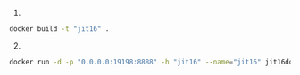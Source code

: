 1. 
```bash
docker build -t "jit16" . 
```

2. 
```bash
docker run -d -p "0.0.0.0:19198:8888" -h "jit16" --name="jit16" jit16doc
```
